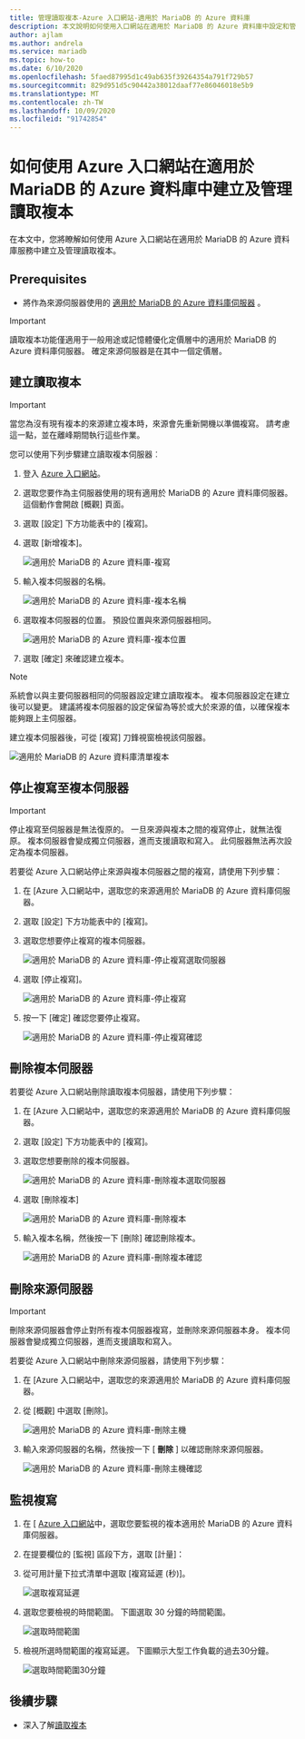 ```yaml
---
title: 管理讀取複本-Azure 入口網站-適用於 MariaDB 的 Azure 資料庫
description: 本文說明如何使用入口網站在適用於 MariaDB 的 Azure 資料庫中設定和管理讀取複本
author: ajlam
ms.author: andrela
ms.service: mariadb
ms.topic: how-to
ms.date: 6/10/2020
ms.openlocfilehash: 5faed87995d1c49ab635f39264354a791f729b57
ms.sourcegitcommit: 829d951d5c90442a38012daaf77e86046018e5b9
ms.translationtype: MT
ms.contentlocale: zh-TW
ms.lasthandoff: 10/09/2020
ms.locfileid: "91742854"
---
```

# <a name="how-to-create-and-manage-read-replicas-in-azure-database-for-mariadb-using-the-azure-portal"></a>如何使用 Azure 入口網站在適用於 MariaDB 的 Azure 資料庫中建立及管理讀取複本

在本文中，您將瞭解如何使用 Azure 入口網站在適用於 MariaDB 的 Azure 資料庫服務中建立及管理讀取複本。

## <a name="prerequisites"></a>Prerequisites

- 將作為來源伺服器使用的 [適用於 MariaDB 的 Azure 資料庫伺服器](quickstart-create-mariadb-server-database-using-azure-portal.md) 。

> [!IMPORTANT]
> 讀取複本功能僅適用于一般用途或記憶體優化定價層中的適用於 MariaDB 的 Azure 資料庫伺服器。 確定來源伺服器是在其中一個定價層。

## <a name="create-a-read-replica"></a>建立讀取複本

> [!IMPORTANT]
> 當您為沒有現有複本的來源建立複本時，來源會先重新開機以準備複寫。 請考慮這一點，並在離峰期間執行這些作業。

您可以使用下列步驟建立讀取複本伺服器︰

1. 登入 [Azure 入口網站](https://portal.azure.com/)。

2. 選取您要作為主伺服器使用的現有適用於 MariaDB 的 Azure 資料庫伺服器。 這個動作會開啟 [概觀] 頁面。

3. 選取 [設定] 下方功能表中的 [複寫]。

4. 選取 [新增複本]。

   ![適用於 MariaDB 的 Azure 資料庫-複寫](./media/howto-read-replica-portal/add-replica.png)

5. 輸入複本伺服器的名稱。

    ![適用於 MariaDB 的 Azure 資料庫-複本名稱](./media/howto-read-replica-portal/replica-name.png)

6. 選取複本伺服器的位置。 預設位置與來源伺服器相同。

    ![適用於 MariaDB 的 Azure 資料庫-複本位置](./media/howto-read-replica-portal/replica-location.png)

7. 選取 [確定] 來確認建立複本。

> [!NOTE]
> 系統會以與主要伺服器相同的伺服器設定建立讀取複本。 複本伺服器設定在建立後可以變更。 建議將複本伺服器的設定保留為等於或大於來源的值，以確保複本能夠跟上主伺服器。

建立複本伺服器後，可從 [複寫] 刀鋒視窗檢視該伺服器。

   ![適用於 MariaDB 的 Azure 資料庫清單複本](./media/howto-read-replica-portal/list-replica.png)

## <a name="stop-replication-to-a-replica-server"></a>停止複寫至複本伺服器

> [!IMPORTANT]
> 停止複寫至伺服器是無法復原的。 一旦來源與複本之間的複寫停止，就無法復原。 複本伺服器會變成獨立伺服器，進而支援讀取和寫入。 此伺服器無法再次設定為複本伺服器。

若要從 Azure 入口網站停止來源與複本伺服器之間的複寫，請使用下列步驟：

1. 在 [Azure 入口網站中，選取您的來源適用於 MariaDB 的 Azure 資料庫伺服器。 

2. 選取 [設定] 下方功能表中的 [複寫]。

3. 選取您想要停止複寫的複本伺服器。

   ![適用於 MariaDB 的 Azure 資料庫-停止複寫選取伺服器](./media/howto-read-replica-portal/stop-replication-select.png)

4. 選取 [停止複寫]。

   ![適用於 MariaDB 的 Azure 資料庫-停止複寫](./media/howto-read-replica-portal/stop-replication.png)

5. 按一下 [確定] 確認您要停止複寫。

   ![適用於 MariaDB 的 Azure 資料庫-停止複寫確認](./media/howto-read-replica-portal/stop-replication-confirm.png)

## <a name="delete-a-replica-server"></a>刪除複本伺服器

若要從 Azure 入口網站刪除讀取複本伺服器，請使用下列步驟：

1. 在 [Azure 入口網站中，選取您的來源適用於 MariaDB 的 Azure 資料庫伺服器。

2. 選取 [設定] 下方功能表中的 [複寫]。

3. 選取您想要刪除的複本伺服器。

   ![適用於 MariaDB 的 Azure 資料庫-刪除複本選取伺服器](./media/howto-read-replica-portal/delete-replica-select.png)

4. 選取 [刪除複本]

   ![適用於 MariaDB 的 Azure 資料庫-刪除複本](./media/howto-read-replica-portal/delete-replica.png)

5. 輸入複本名稱，然後按一下 [刪除] 確認刪除複本。  

   ![適用於 MariaDB 的 Azure 資料庫-刪除複本確認](./media/howto-read-replica-portal/delete-replica-confirm.png)

## <a name="delete-a-source-server"></a>刪除來源伺服器

> [!IMPORTANT]
> 刪除來源伺服器會停止對所有複本伺服器複寫，並刪除來源伺服器本身。 複本伺服器會變成獨立伺服器，進而支援讀取和寫入。

若要從 Azure 入口網站中刪除來源伺服器，請使用下列步驟：

1. 在 [Azure 入口網站中，選取您的來源適用於 MariaDB 的 Azure 資料庫伺服器。

2. 從 [概觀] 中選取 [刪除]。

   ![適用於 MariaDB 的 Azure 資料庫-刪除主機](./media/howto-read-replica-portal/delete-master-overview.png)

3. 輸入來源伺服器的名稱，然後按一下 [ **刪除** ] 以確認刪除來源伺服器。  

   ![適用於 MariaDB 的 Azure 資料庫-刪除主機確認](./media/howto-read-replica-portal/delete-master-confirm.png)

## <a name="monitor-replication"></a>監視複寫

1. 在 [ [Azure 入口網站](https://portal.azure.com/)中，選取您要監視的複本適用於 MariaDB 的 Azure 資料庫伺服器。

2. 在提要欄位的 [監視] 區段下方，選取 [計量]：

3. 從可用計量下拉式清單中選取 [複寫延遲 (秒)]。

   ![選取複寫延遲](./media/howto-read-replica-portal/monitor-select-replication-lag.png)

4. 選取您要檢視的時間範圍。 下圖選取 30 分鐘的時間範圍。

   ![選取時間範圍](./media/howto-read-replica-portal/monitor-replication-lag-time-range.png)

5. 檢視所選時間範圍的複寫延遲。 下圖顯示大型工作負載的過去30分鐘。

   ![選取時間範圍30分鐘](./media/howto-read-replica-portal/monitor-replication-lag-time-range-thirty-mins.png)

## <a name="next-steps"></a>後續步驟

- 深入了解[讀取複本](concepts-read-replicas.md)
